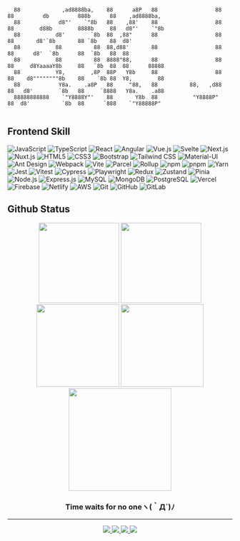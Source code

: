 
<pre><code>

  88             ,ad8888ba,    88      a8P   88                  88  88         db         888b      88    ,ad8888ba,   
  88            d8"'    `"8b   88    ,88'    88                  88  88        d88b        8888b     88   d8"'    `"8b  
  88           d8'        `8b  88  ,88"      88                  88  88       d8'`8b       88 `8b    88  d8'            
  88           88          88  88,d88'       88                  88  88      d8'  `8b      88  `8b   88  88             
  88           88          88  8888"88,      88                  88  88     d8YaaaaY8b     88   `8b  88  88      88888  
  88           Y8,        ,8P  88P   Y8b     88                  88  88    d8""""""""8b    88    `8b 88  Y8,        88  
  88            Y8a.    .a8P   88     "88,   88          88,   ,d88  88   d8'        `8b   88     `8888   Y8a.    .a88  
  88888888888    `"Y8888Y"'    88       Y8b  88           "Y8888P"   88  d8'          `8b  88      `888    `"Y88888P"   

</code></pre>

## Frontend Skill
![JavaScript](https://img.shields.io/badge/JavaScript-F7DF1E?style=for-the-badge&logo=javascript&logoColor=white)
![TypeScript](https://img.shields.io/badge/TypeScript-007ACC?style=for-the-badge&logo=typescript&logoColor=white)
![React](https://img.shields.io/badge/React-20232A?style=for-the-badge&logo=react&logoColor=61DAFB)
![Angular](https://img.shields.io/badge/Angular-DD0031?style=for-the-badge&logo=angular&logoColor=white)
![Vue.js](https://img.shields.io/badge/Vue.js-0D1117?style=for-the-badge&logo=vue.js&logoColor=gray)
![Svelte](https://img.shields.io/badge/Svelte-0A0A0A?style=for-the-badge&logo=svelte&logoColor=gray)
![Next.js](https://img.shields.io/badge/Next.js-000000?style=for-the-badge&logo=next.js&logoColor=white)
![Nuxt.js](https://img.shields.io/badge/Nuxt.js-002218?style=for-the-badge&logo=nuxt.js&logoColor=gray)
![HTML5](https://img.shields.io/badge/HTML5-E34F26?style=for-the-badge&logo=html5&logoColor=white)
![CSS3](https://img.shields.io/badge/CSS3-1572B6?style=for-the-badge&logo=css&logoColor=white)
![Bootstrap](https://img.shields.io/badge/Bootstrap-563D7C?style=for-the-badge&logo=bootstrap&logoColor=white)
![Tailwind CSS](https://img.shields.io/badge/Tailwind_CSS-38B2AC?style=for-the-badge&logo=tailwind-css&logoColor=white)
![Material-UI](https://img.shields.io/badge/Material--UI-0081CB?style=for-the-badge&logo=mui&logoColor=white)
![Ant Design](https://img.shields.io/badge/Ant_Design-040D22?style=for-the-badge&logo=ant-design&logoColor=gray)
![Webpack](https://img.shields.io/badge/Webpack-8DD6F9?style=for-the-badge&logo=webpack&logoColor=black)
![Vite](https://img.shields.io/badge/Vite-646CFF?style=for-the-badge&logo=vite&logoColor=white)
![Parcel](https://img.shields.io/badge/Parcel-220E0E?style=for-the-badge&logo=parcel&logoColor=gray)
![Rollup](https://img.shields.io/badge/Rollup-220707?style=for-the-badge&logo=rollup.js&logoColor=gray)
![npm](https://img.shields.io/badge/npm-CB3837?style=for-the-badge&logo=npm&logoColor=white)
![pnpm](https://img.shields.io/badge/pnpm-4A4A4A?style=for-the-badge&logo=pnpm&logoColor=white)
![Yarn](https://img.shields.io/badge/Yarn-07171F?style=for-the-badge&logo=yarn&logoColor=gray)
![Jest](https://img.shields.io/badge/Jest-C21325?style=for-the-badge&logo=jest&logoColor=white)
![Vitest](https://img.shields.io/badge/Vitest-6E9F18?style=for-the-badge&logo=vitest&logoColor=white)
![Cypress](https://img.shields.io/badge/Cypress-030507?style=for-the-badge&logo=cypress&logoColor=gray)
![Playwright](https://img.shields.io/badge/Playwright-081D08?style=for-the-badge&logo=playwright&logoColor=gray)
![Redux](https://img.shields.io/badge/Redux-593D88?style=for-the-badge&logo=redux&logoColor=white)
![Zustand](https://img.shields.io/badge/Zustand-130C1F?style=for-the-badge&logo=zustand&logoColor=gray)
![Pinia](https://img.shields.io/badge/Pinia-0D221D?style=for-the-badge&logo=pinia&logoColor=gray)
![Node.js](https://img.shields.io/badge/Node.js-43853D?style=for-the-badge&logo=node.js&logoColor=white)
![Express.js](https://img.shields.io/badge/Express.js-404D59?style=for-the-badge&logo=express&logoColor=white)
![MySQL](https://img.shields.io/badge/MySQL-4479A1?style=for-the-badge&logo=mysql&logoColor=white)
![MongoDB](https://img.shields.io/badge/MongoDB-0C1D0C?style=for-the-badge&logo=mongodb&logoColor=gray)
![PostgreSQL](https://img.shields.io/badge/PostgreSQL-081018?style=for-the-badge&logo=postgresql&logoColor=gray)
![Vercel](https://img.shields.io/badge/Vercel-000000?style=for-the-badge&logo=vercel&logoColor=white)
![Firebase](https://img.shields.io/badge/Firebase-FFCA28?style=for-the-badge&logo=firebase&logoColor=black)
![Netlify](https://img.shields.io/badge/Netlify-00221F?style=for-the-badge&logo=netlify&logoColor=gray)
![AWS](https://img.shields.io/badge/AWS-221A00?style=for-the-badge&logo=amazon-aws&logoColor=gray)
![Git](https://img.shields.io/badge/Git-F05032?style=for-the-badge&logo=git&logoColor=white)
![GitHub](https://img.shields.io/badge/GitHub-100000?style=for-the-badge&logo=github&logoColor=white)
![GitLab](https://img.shields.io/badge/GitLab-330F63?style=for-the-badge&logo=gitlab&logoColor=white)

## Github Status
<div align="center">
  <img src="https://github-readme-stats.vercel.app/api?username=summer10920&show_icons=true&theme=synthwave"
    height="180">
  <img
    src="https://github-readme-stats.vercel.app/api/top-langs?username=summer10920&show_icons=true&layout=compact&theme=synthwave"
    height="180">
  <img src="https://github-readme-streak-stats.herokuapp.com/?user=summer10920&theme=synthwave" height="185">
  <img src="https://github-profile-summary-cards.vercel.app/api/cards/stats?username=summer10920&theme=dracula"
    height="185">
  <img
    src="https://github-profile-summary-cards.vercel.app/api/cards/profile-details?username=summer10920&theme=dracula"
    height="230">
</div>
<h3 align="center">Time waits for no oneヽ(｀Д´)ﾉ</h3>
<hr>
<p align="center">
  <a href="https://summer10920.github.io">
    <img src="https://img.icons8.com/ios-filled/28/e5289e/blogger.png" />
  </a>
  <a href="https://www.linkedin.com/in/loki-jiang/">
    <img src="https://img.icons8.com/material-outlined/30/e5289e/linkedin.png" />
  </a>
  <a href="https://www.youtube.com/@LokiJiang">
    <img src="https://img.icons8.com/material-outlined/30/e5289e/youtube.png" />
  </a>
  <a href="mailto:summer10920@gmail.com">
    <img src="https://img.icons8.com/?size=30&id=ZE7CF2CQ0DcJ&format=png&color=e5289e" />
  </a>
</p>


